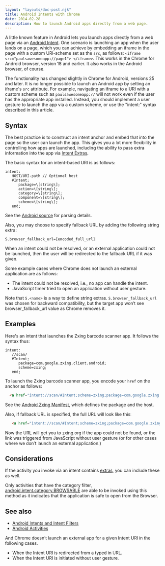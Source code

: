 ```yaml
---
layout: "layouts/doc-post.njk"
title: Android Intents with Chrome
date: 2014-02-28
description: How to launch Android apps directly from a web page.
---
```


A little known feature in Android lets you launch apps directly from a web page via an [Android
Intent][1]. One scenario is launching an app when the user lands on a page, which you can achieve by
embedding an iframe in the page with a custom URI-scheme set as the `src`, as follows:
`<iframe src="paulsawesomeapp://page1"> </iframe>`. This works in the Chrome for Android browser,
version 18 and earlier. It also works in the Android browser, of course.

The functionality has changed slightly in Chrome for Android, versions 25 and later. It is no longer
possible to launch an Android app by setting an iframe's `src` attribute. For example, navigating an
iframe to a URI with a custom scheme such as `paulsawesomeapp://` will not work even if the user has
the appropriate app installed. Instead, you should implement a user gesture to launch the app via a
custom scheme, or use the "intent:" syntax described in this article.

## Syntax

The best practice is to construct an intent anchor and embed that into the page so the user can
launch the app. This gives you a lot more flexibility in controlling how apps are launched,
including the ability to pass extra information into the app via [Intent Extras][2].

The basic syntax for an intent-based URI is as follows:

```text
intent:  
   HOST/URI-path // Optional host  
   #Intent;  
      package=\[string\];  
      action=\[string\];  
      category=\[string\];  
      component=\[string\];  
      scheme=\[string\];  
   end;
```

See the [Android source][3] for parsing details.

Also, you may choose to specify fallback URL by adding the following string extra:

```text
S.browser_fallback_url=[encoded_full_url]
```

When an intent could not be resolved, or an external application could not be launched, then the
user will be redirected to the fallback URL if it was given.

Some example cases where Chrome does not launch an external application are as follows:

- The intent could not be resolved, i.e., no app can handle the intent.
- JavaScript timer tried to open an application without user gesture.

Note that `S.<name>` is a way to define string extras. `S.browser_fallback_url` was chosen for
backward compatibility, but the target app won’t see browser_fallback_url value as Chrome removes
it.

## Examples

Here's an intent that launches the Zxing barcode scanner app. It follows the syntax thus:

```text
intent:  
   //scan/  
   #Intent;  
      package=com.google.zxing.client.android;  
      scheme=zxing;  
   end;
```

To launch the Zxing barcode scanner app, you encode your `href` on the anchor as follows:

```html
  <a href="intent://scan/#Intent;scheme=zxing;package=com.google.zxing.client.android;end"> Take a QR code </a>
```

See the [Android Zxing Manifest][4], which defines the package and the host.

Also, if fallback URL is specified, the full URL will look like this:

```html
   <a href="intent://scan/#Intent;scheme=zxing;package=com.google.zxing.client.android;S.browser_fallback_url=http%3A%2F%2Fzxing.org;end"> Take a QR code </a>

```

Now the URL will get you to zxing.org if the app could not be found, or the link was triggered from
JavaScript without user gesture (or for other cases where we don’t launch an external application.)

## Considerations

If the activity you invoke via an intent contains [extras][5], you can include these as well.

Only activities that have the category filter, [android.intent.category.BROWSABLE][6] are able to be
invoked using this method as it indicates that the application is safe to open from the Browser.

## See also

- [Android Intents and Intent Filters][7]
- [Android Activities][8]

And Chrome doesn’t launch an external app for a given Intent URI in the following cases.

- When the Intent URI is redirected from a typed in URL.
- When the Intent URI is initiated without user gesture.

[1]: http://developer.android.com/guide/components/intents-filters.html
[2]: http://developer.android.com/guide/components/intents-filters.html#extras
[3]:
  https://code.google.com/p/android-source-browsing/source/browse/core/java/android/content/Intent.java?repo=platform--frameworks--base#6514
[4]: https://code.google.com/p/zxing/source/browse/trunk/android/AndroidManifest.xml#97
[5]: http://developer.android.com/guide/components/intents-filters.html#extras
[6]: http://developer.android.com/reference/android/content/Intent.html#CATEGORY_BROWSABLE
[7]: http://developer.android.com/guide/components/intents-filters.html
[8]: http://developer.android.com/guide/components/activities.html
